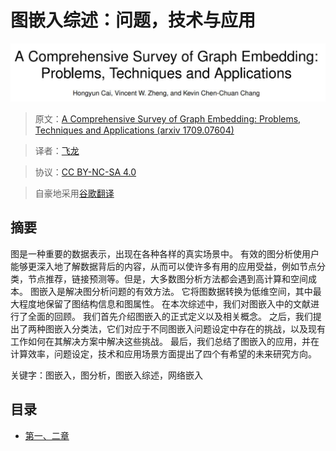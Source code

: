# 图嵌入综述：问题，技术与应用

![](img/title.jpg)

> 原文：[A Comprehensive Survey of Graph Embedding: Problems, Techniques and Applications (arxiv 1709.07604)](https://arxiv.org/abs/1709.07604)

> 译者：[飞龙](https://github.com/wizardforcel)

> 协议：[CC BY-NC-SA 4.0](http://creativecommons.org/licenses/by-nc-sa/4.0/)

> 自豪地采用[谷歌翻译](https://translate.google.cn/)

## 摘要

图是一种重要的数据表示，出现在各种各样的真实场景中。 有效的图分析使用户能够更深入地了解数据背后的内容，从而可以使许多有用的应用受益，例如节点分类，节点推荐，链接预测等。但是，大多数图分析方法都会遇到高计算和空间成本。 图嵌入是解决图分析问题的有效方法。 它将图数据转换为低维空间，其中最大程度地保留了图结构信息和图属性。 在本次综述中，我们对图嵌入中的文献进行了全面的回顾。 我们首先介绍图嵌入的正式定义以及相关概念。 之后，我们提出了两种图嵌入分类法，它们对应于不同图嵌入问题设定中存在的挑战，以及现有工作如何在其解决方案中解决这些挑战。 最后，我们总结了图嵌入的应用，并在计算效率，问题设定，技术和应用场景方面提出了四个有希望的未来研究方向。

关键字：图嵌入，图分析，图嵌入综述，网络嵌入

## 目录

+   [第一、二章](1.md)
